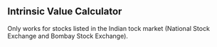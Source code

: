 ## Intrinsic Value Calculator

Only works for stocks listed in the Indian tock market (National Stock Exchange and Bombay Stock Exchange).
